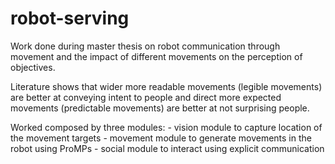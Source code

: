 # robot-serving
Work done during master thesis on robot communication through movement and the impact of 
different movements on the perception of objectives.

Literature shows that wider more readable movements (legible movements) are better at conveying 
intent to people and direct more expected movements (predictable movements) are better at not surprising people.

Worked composed by three modules:
	- vision module to capture location of the movement targets
	- movement module to generate movements in the robot using ProMPs
	- social module to interact using explicit communication
